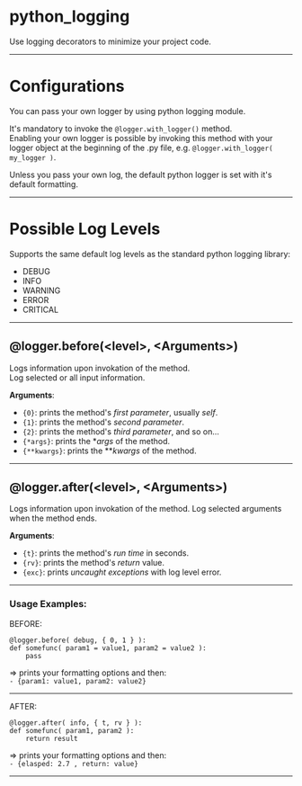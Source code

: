 python_logging
==============

Use logging decorators to minimize your project code.

---

# Configurations
You can pass your own logger by using python logging module.

It's mandatory to invoke the `@logger.with_logger()` method.  
Enabling your own logger is possible by invoking this method with your logger object at the beginning of the .py file, e.g. `@logger.with_logger( my_logger )`.

Unless you pass your own log, the default python logger is set with it's default formatting.

---

# Possible Log Levels

Supports the same default log levels as the standard python logging library:  

* DEBUG  
* INFO  
* WARNING  
* ERROR  
* CRITICAL

---

## @logger.before(<<l>level>, <<l>Arguments>)

Logs information upon invokation of the method.  
Log selected or all input information.

**Arguments**:  

* `{0}`: prints the method's *first parameter*, usually *self*.  
* `{1}`: prints the method's *second parameter*.  
* `{2}`: prints the method's *third parameter*, and so on...
* `{*args}`: prints the **args* of the method.  
* `{**kwargs}`: prints the ***kwargs* of the method.

---

## @logger.after(<<l>level>, <<l>Arguments>)

Logs information upon invokation of the method.
Log selected arguments when the method ends.

**Arguments**:  

* `{t}`: prints the method's *run time* in seconds.
* `{rv}`: prints the method's *return* value.
* `{exc}`: prints *uncaught exceptions* with log level error.

---

### Usage Examples:
BEFORE:  
```
@logger.before( debug, { 0, 1 } ):  
def somefunc( param1 = value1, param2 = value2 ):  
    pass
```

=> prints your formatting options and then:  
`- {param1: value1, param2: value2}`

---

AFTER:  
```
@logger.after( info, { t, rv } ):  
def somefunc( param1, param2 ):  
    return result
```

=> prints your formatting options and then:  
`- {elasped: 2.7 , return: value}`

---

